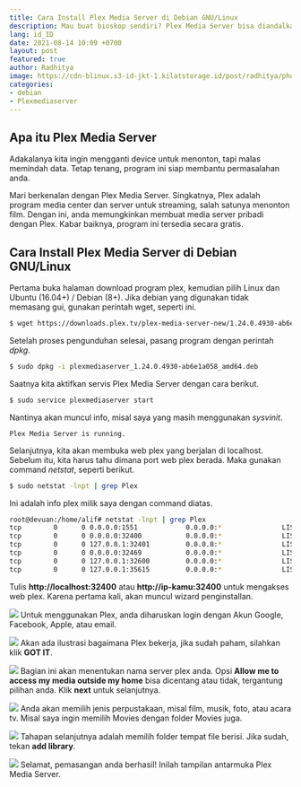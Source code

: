 ```yaml
---
title: Cara Install Plex Media Server di Debian GNU/Linux
description: Mau buat bioskop sendiri? Plex Media Server bisa diandalkan
lang: id_ID
date: 2021-08-14 10:09 +0700
layout: post
featured: true
author: Radhitya
image: https://cdn-blinux.s3-id-jkt-1.kilatstorage.id/post/radhitya/photo_2021-08-14_10-00-38.jpg
categories:
- debian
- Plexmediaserver
---
```


## Apa itu Plex Media Server
Adakalanya kita ingin mengganti device untuk menonton, tapi malas memindah data. Tetap tenang, program ini siap membantu permasalahan anda.

Mari berkenalan dengan Plex Media Server. Singkatnya, Plex adalah program media center dan server untuk streaming, salah satunya menonton film. Dengan ini, anda memungkinkan membuat media server pribadi dengan Plex. Kabar baiknya, program ini tersedia secara gratis.

## Cara Install Plex Media Server di Debian GNU/Linux
Pertama buka halaman download program plex, kemudian pilih Linux dan Ubuntu (16.04+) / Debian (8+). Jika debian yang digunakan tidak memasang gui, gunakan perintah wget, seperti ini.

```bash
$ wget https://downloads.plex.tv/plex-media-server-new/1.24.0.4930-ab6e1a058/debian/plexmediaserver_1.24.0.4930-ab6e1a058_amd64.deb
```

Setelah proses pengunduhan selesai, pasang program dengan perintah *dpkg*.
```bash
$ sudo dpkg -i plexmediaserver_1.24.0.4930-ab6e1a058_amd64.deb 
```

Saatnya kita aktifkan servis Plex Media Server dengan cara berikut.
```bash
$ sudo service plexmediaserver start
```

Nantinya akan muncul info, misal saya yang masih menggunakan *sysvinit*.
```text
Plex Media Server is running.
```

Selanjutnya, kita akan membuka web plex yang berjalan di localhost. Sebelum itu, kita harus tahu dimana port web plex berada. Maka gunakan command *netstat*, seperti berikut.
```bash
$ sudo netstat -lnpt | grep Plex
```
Ini adalah info plex milik saya dengan command diatas.
```bash
root@devuan:/home/alif# netstat -lnpt | grep Plex
tcp        0      0 0.0.0.0:1551            0.0.0.0:*               LISTEN      28744/Plex DLNA Server
tcp        0      0 0.0.0.0:32400           0.0.0.0:*               LISTEN      28683/Plex Media Server
tcp        0      0 127.0.0.1:32401         0.0.0.0:*               LISTEN      28683/Plex Media Server
tcp        0      0 0.0.0.0:32469           0.0.0.0:*               LISTEN      28744/Plex DLNA Server
tcp        0      0 127.0.0.1:32600         0.0.0.0:*               LISTEN      28742/Plex Tuner Server
tcp        0      0 127.0.0.1:35615         0.0.0.0:*               LISTEN      28697/Plex Plug-in
```
Tulis **http://localhost:32400** atau **http://ip-kamu:32400** untuk mengakses web plex. Karena pertama kali, akan muncul wizard penginstallan.

![](https://cdn-blinux.s3-id-jkt-1.kilatstorage.id/post/radhitya/photo_2021-08-14_09-34-11.jpg)
Untuk menggunakan Plex, anda diharuskan login dengan Akun Google, Facebook, Apple, atau email.

![](https://cdn-blinux.s3-id-jkt-1.kilatstorage.id/post/radhitya/photo_2021-08-14_09-34-08.jpg)
Akan ada ilustrasi bagaimana Plex bekerja, jika sudah paham, silahkan klik **GOT IT**.

![](https://cdn-blinux.s3-id-jkt-1.kilatstorage.id/post/radhitya/photo_2021-08-14_09-34-06.jpg)
Bagian ini akan menentukan nama server plex anda. Opsi **Allow me to access my media outside my home** bisa dicentang atau tidak, tergantung pilihan anda. Klik **next** untuk selanjutnya.

![](https://cdn-blinux.s3-id-jkt-1.kilatstorage.id/post/radhitya/photo_2021-08-14_09-34-02.jpg)
Anda akan memilih jenis perpustakaan, misal film, musik, foto, atau acara tv. Misal saya ingin memilih Movies dengan folder Movies juga.

![](https://cdn-blinux.s3-id-jkt-1.kilatstorage.id/post/radhitya/photo_2021-08-14_09-34-01.jpg)
Tahapan selanjutnya adalah memilih folder tempat file berisi. Jika sudah, tekan **add library**.

![](https://cdn-blinux.s3-id-jkt-1.kilatstorage.id/post/radhitya/photo_2021-08-14_09-58-14.jpg)
Selamat, pemasangan anda berhasil! Inilah tampilan antarmuka Plex Media Server.
